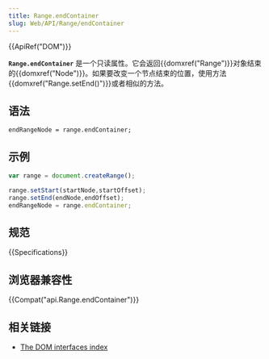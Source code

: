 ```yaml
---
title: Range.endContainer
slug: Web/API/Range/endContainer
---
```


{{ApiRef("DOM")}}

**`Range.endContainer`** 是一个只读属性。它会返回{{domxref("Range")}}对象结束的{{domxref("Node")}}。如果要改变一个节点结束的位置，使用方法{{domxref("Range.setEnd()")}}或者相似的方法。

## **语法**

```plain
endRangeNode = range.endContainer;
```

## **示例**

```js
var range = document.createRange();

range.setStart(startNode,startOffset);
range.setEnd(endNode,endOffset);
endRangeNode = range.endContainer;
```

## 规范

{{Specifications}}

## 浏览器兼容性

{{Compat("api.Range.endContainer")}}

## 相关链接

- [The DOM interfaces index](/zh-CN/docs/DOM/DOM_Reference)
